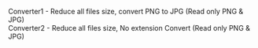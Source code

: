 Converter1 - Reduce all files size, convert PNG to JPG (Read only PNG & JPG)  
Converter2 - Reduce all files size, No extension Convert (Read only PNG & JPG)